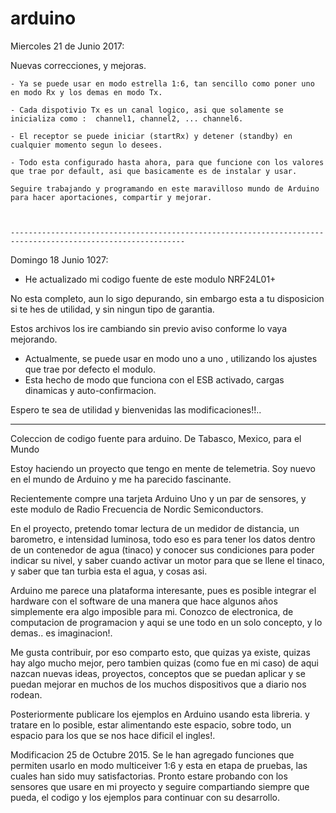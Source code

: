 # arduino
Miercoles 21 de Junio 2017:

  Nuevas correcciones, y mejoras.
  
    - Ya se puede usar en modo estrella 1:6, tan sencillo como poner uno en modo Rx y los demas en modo Tx.
    
    - Cada dispotivio Tx es un canal logico, asi que solamente se inicializa como :  channel1, channel2, ... channel6.
    
    - El receptor se puede iniciar (startRx) y detener (standby) en cualquier momento segun lo desees.
    
    - Todo esta configurado hasta ahora, para que funcione con los valores que trae por default, asi que basicamente es de instalar y usar.
    
    Seguire trabajando y programando en este maravilloso mundo de Arduino para hacer aportaciones, compartir y mejorar.
    
    
    
    -------------------------------------------------------------------------------------------------------------

Domingo 18 Junio 1027:

  - He actualizado mi codigo fuente de este modulo NRF24L01+
  
  No esta completo, aun lo sigo depurando, sin embargo esta a tu disposicion si te hes de utilidad, y sin ningun tipo de garantia.
  
  Estos archivos los ire cambiando sin previo aviso conforme lo vaya mejorando.
  
  
  - Actualmente, se puede usar en modo uno a uno , utilizando los ajustes que trae por defecto el modulo.
  - Esta hecho de modo que funciona con el ESB activado, cargas dinamicas y auto-confirmacion.
  
  Espero te sea de utilidad y bienvenidas las modificaciones!!.. 
  
  -------------------------------------------------------------------------------------------------------------

Coleccion de codigo fuente para arduino. De Tabasco, Mexico, para el Mundo

Estoy haciendo un proyecto que tengo en mente de telemetria. 
Soy nuevo en el mundo de Arduino y me ha parecido fascinante.

Recientemente compre una tarjeta Arduino Uno y un par de sensores, y este modulo de Radio Frecuencia de Nordic Semiconductors.

En el proyecto, pretendo tomar lectura de un medidor de distancia, un barometro, e intensidad luminosa, todo eso es para
tener los datos dentro de un contenedor de agua (tinaco) y conocer sus condiciones para poder indicar su nivel,  y saber 
cuando activar un motor para que se llene el tinaco, y saber que tan turbia esta el agua, y cosas asi.

Arduino me parece una plataforma interesante, pues es posible integrar el hardware con el software de una manera que hace 
algunos años simplemente era algo imposible para mi.  Conozco de electronica, de computacion de programacion y aqui se une
todo en un solo concepto, y lo demas.. es imaginacion!.

Me gusta contribuir, por eso comparto esto, que quizas ya existe, quizas hay algo mucho mejor, pero tambien quizas (como 
fue en mi caso) de aqui nazcan nuevas ideas, proyectos, conceptos que se puedan aplicar y se puedan mejorar en muchos de los
muchos dispositivos que a diario nos rodean.

Posteriormente publicare los ejemplos en Arduino usando esta libreria. y tratare en lo posible, estar alimentando este espacio, 
sobre todo, un espacio para los que se nos hace dificil el ingles!.

Modificacion 25 de Octubre 2015. 
Se le han agregado funciones que permiten usarlo en modo multiceiver 1:6 y esta en etapa de pruebas, las cuales han sido muy satisfactorias.
Pronto estare probando con los sensores que usare en mi proyecto y seguire compartiando siempre que pueda, el codigo y los ejemplos para continuar con su desarrollo.
